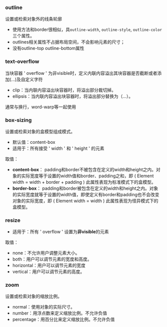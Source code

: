 ### outline

设置或检索对象外的线条轮廓

- 使用方法和border很相似，具`outline-width`, `outline-style`, `outline-color`三个属性。
- outlines相关属性不占据布局空间，不会影响元素的尺寸；
- 没有outline-top outline-bottom属性

### text-overflow

当块容器 ' overflow ' 为非visible时，定义内联内容溢出其块容器是否截断或者添加(...)及自定义字符

- clip：当内联内容溢出块容器时，将溢出部分裁切掉。
- ellipsis：当内联内容溢出块容器时，将溢出部分替换为（...）。

通常与换行，word-warp等一起使用

### box-sizing

设置或检索对象的盒模型组成模式。

- 默认值：content-box
- 适用于：所有接受 ' width ' 和 ' height ' 的元素

取值：
- **content-box**：
padding和border不被包含在定义的width和height之内。对象的实际宽度等于设置的width值和border、padding之和，即 ( Element width = width + border + padding )
此属性表现为标准模式下的盒模型。
- **border-box**：
padding和border被包含在定义的width和height之内。对象的实际宽度就等于设置的width值，即使定义有border和padding也不会改变对象的实际宽度，即 ( Element width = width )
此属性表现为怪异模式下的盒模型。

### resize

- 适用于：所有 ' overflow ' 设置为**非visible**的元素

取值：
- none：不允许用户调整元素大小。
- both：用户可以调节元素的宽度和高度。
- horizontal：用户可以调节元素的宽度
- vertical：用户可以调节元素的高度。

### zoom

设置或检索对象的缩放比例。

- normal：使用对象的实际尺寸。
- number：用浮点数来定义缩放比例。不允许负值
- percentage：用百分比来定义缩放比例。不允许负值
